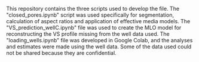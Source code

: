 This repository contains the three scripts used to develop the file. The "closed_pores.ipynb" script was used specifically for segmentation, calculation of aspect ratios and application of effective media models. The "VS_prediction_wellC.ipynb" file was used to create the MLO model for reconstructing the VS profile missing from the well data used. The "loading_wells.ipynb" file was developed in Google Colab, and the analyses and estimates were made using the well data.
Some of the data used could not be shared because they are confidential.
